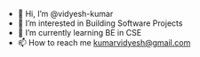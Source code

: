 - 👋 Hi, I’m @vidyesh-kumar
- 👀 I’m interested in Building Software Projects
- 🌱 I’m currently learning BE in CSE
- 📫 How to reach me kumarvidyesh@gmail.com

<!---
vidyesh-kumar/vidyesh-kumar is a ✨ special ✨ repository because its `README.md` (this file) appears on your GitHub profile.
You can click the Preview link to take a look at your changes.
--->
